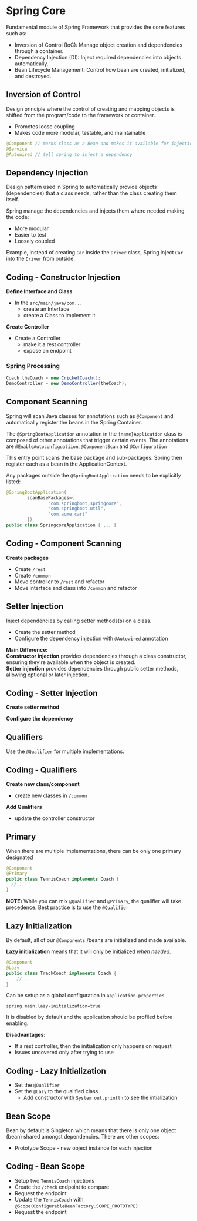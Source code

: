 # Spring Core

Fundamental module of Spring Framework that provides the core features such as:
- Inversion of Control (IoC): Manage object creation and dependencies through a container.
- Dependency Injection (DI): Inject required dependencies into objects automatically.
- Bean Lifecycle Management: Control how bean are created, initialized, and destroyed.

## Inversion of Control
Design principle where the control of creating and mapping objects is shifted from the program/code to the framework 
or container. 
- Promotes loose coupling
- Makes code more modular, testable, and maintainable

```java
@Component // marks class as a Bean and makes it available for injection
@Service
@Autowired // tell spring to inject a dependency
```
## Dependency Injection
Design pattern used in Spring to automatically provide objects (dependencies) that a class needs, rather than the 
class creating them itself.

Spring manage the dependencies and injects them where needed making the code:
- More modular
- Easier to test
- Loosely coupled

Example, instead of creating `Car` inside the `Driver` class, Spring inject `Car` into the `Driver` from outside.

## Coding - Constructor Injection
**Define Interface and Class**
- In the `src/main/java/com...` 
  - create an Interface 
  - create a Class to implement it

**Create Controller**
- Create a Controller 
  - make it a rest controller
  - expose an endpoint

### Spring Processing

```java
Coach theCoach = new CricketCoach();
DemoController = new DemoController(theCoach);
```

## Component Scanning
Spring will scan Java classes for annotations such as `@Component` and automatically register the beans in the 
Spring Container.

The `@SpringBootApplication` annotation in the `{name}Application` class is composed of other annotations that 
trigger certain events. The annotations are `@EnableAutoconfiguatiion`, `@ComponentScan` and `@Configuration`

This entry point scans the base package and sub-packages. Spring then register each as a bean in the ApplicationContext.

Any packages outside the `@SpringBootApplication` needs to be explicitly listed:

```java
@SpringBootApplication(
        scanBasePackages={
                "com.springboot,springcore",
                "com.springboot.util",
                "com.acme.cart"
        })
public class SpringcoreApplication { ... }
```

## Coding - Component Scanning
**Create packages**
- Create `/rest`
- Create `/common`
- Move controller to `/rest` and refactor
- Move interface and class into `/common` and refactor

## Setter Injection
Inject dependencies by calling setter methods(s) on a class.
- Create the setter method
- Configure the dependency injection with `@Autowired` annotation

**Main Difference:**  
**Constructor injection** provides dependencies through a class constructor, ensuring they're available when the 
object is created.  
**Setter injection** provides dependencies through public setter methods, allowing optional or later injection.

## Coding - Setter Injection
**Create setter method**

**Configure the dependency**

## Qualifiers
Use the `@Qualifier` for multiple implementations.

## Coding - Qualifiers
**Create new class/component**
- create new classes in `/common`

**Add Qualifiers**
- update the controller constructor

## Primary
When there are multiple implementations, there can be only one primary designated

```java
@Component
@Primary
public class TennisCoach implements Coach {
  //...
}
```

**NOTE:** While you can mix `@Qualifier` and `@Primary`, the qualifier will take precedence. Best practice is to use 
the `@Qualifier`

## Lazy Initialization
By default, all of our `@Components` /beans are initialized and made available.

**Lazy initialization** means that it will only be initialized _when needed._

```java
@Component
@Lazy
public class TrackCoach implements Coach {
    //...
}
```

Can be setup as a global configuration in `application.properties`
```
spring.main.lazy-initialization=true
```
It is disabled by default and the application should be profiled before enabling. 

**Disadvantages:**
- If a rest controller, then the initialization only happens on request 
- Issues uncovered only after trying to use

## Coding - Lazy Initialization
- Set the `@Qualifier`
- Set the `@Lazy` to the qualified class
  - Add constructor with `System.out.println` to see the intialization

## Bean Scope
Bean by default is Singleton which means that there is only one object (bean) shared amongst dependencies. There are other scopes:
- Prototype Scope - new object instance for each injection

## Coding - Bean Scope
- Setup two `TennisCoach` injections
- Create the `/check` endpoint to compare 
- Request the endpoint
- Update the `TennisCoach` with `@Scope(ConfigurableBeanFactory.SCOPE_PROTOTYPE)`
- Request the endpoint
